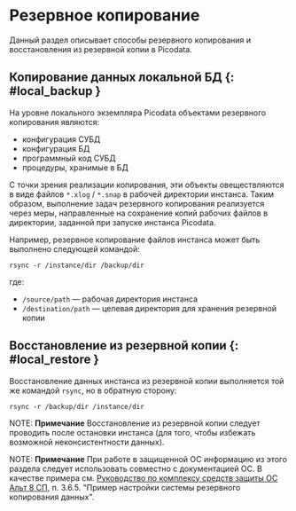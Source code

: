 # Резервное копирование

Данный раздел описывает способы резервного копирования и восстановления
из резервной копии в Picodata.


## Копирование данных локальной БД  {: #local_backup }

На уровне локального экземпляра Picodata объектами резервного копирования
являются:

- конфигурация СУБД
- конфигурация БД
- программный код СУБД
- процедуры, хранимые в БД <!-- TODO link sql routines doc -->

С точки зрения реализации копирования, эти объекты овеществляются в виде
файлов `*.xlog` / `*.snap` в рабочей директории инстанса. Таким образом,
выполнение задач резервного копирования реализуется через меры,
направленные на сохранение копий рабочих файлов в директории, заданной
при запуске инстанса Picodata.

Например, резервное копирование файлов инстанса может быть выполнено
следующей командой:

```shell
rsync -r /instance/dir /backup/dir
```

где:

- `/source/path` — рабочая директория инстанса
- `/destination/path` — целевая директория для хранения резервной копии

## Восстановление из резервной копии  {: #local_restore }

Восстановление данных инстанса из резервной копии выполняется той же
командой `rsync`, но в обратную сторону:

```shell
rsync -r /backup/dir /instance/dir
```

NOTE: **Примечание** Восстановление из резервной копии следует проводить
после остановки инстанса (для того, чтобы избежать возможной
неконсистентности данных).

NOTE: **Примечание** При работе в защищенной ОС информацию из этого
раздела следует использовать совместно с документацией ОС. В качестве
примера см. [Руководство по комплексу средств защиты ОС Альт 8
СП](https://www.basealt.ru/fileadmin/user_upload/manual/lknv.11100-01-99-03-rukovodstvo-po-ksz.pdf),
п. 3.6.5. "Пример настройки системы резервного копирования данных".
